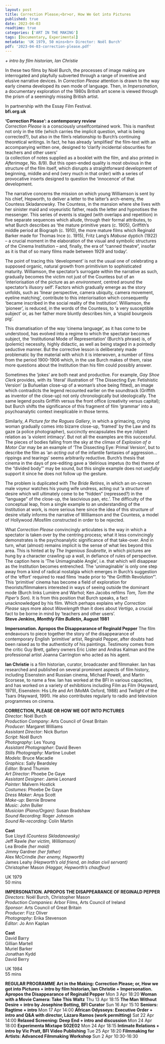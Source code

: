 ```yaml
---
layout: post
title: Correction Please;<br>or, How We Got into Pictures
published: true
date: 2023-04-03
readtime: true
categories: ['ART IN THE MAKING']
tags: [Documentary, Experimental]
metadata: 'UK 1979, 50 mins<br> Director: Noël Burch'
pdf: '2023-04-03-correction-please.pdf'
---
```


_+ intro by film historian, Ian Christie_

In these two films by Noël Burch, the processes of image making are interrogated and playfully subverted through a range of inventive and elusive narrative devices. In _Correction Please_ attention is drawn to the way early cinema developed its own mode of language. Then, in _Impersonation_, a documentary exploration of the 1980s British art scene is viewed through the prism of a seemingly missing British artist.

In partnership with the Essay Film Festival.  
**bfi.org.uk**  

**‘Correction Please’: a contemporary review**  
_Correction Please_ is a consciously unselfcontained work. This is manifest not only in the title (which carries the implicit question, what is being corrected?), but also in the film’s relationship to Burch’s continuing theoretical writings. In fact, he has already ‘amplified’ the film-text with an accompanying written one, designed to ‘clarify incidental obscurities for teachers and other users’  
(a collection of notes supplied as a booklet with the film, and also printed in _Afterimage_, No. 8/9). But this open-ended quality is most obvious in the structure of the film itself, which disrupts a straightforward development of beginning, middle and end (very much in that order) with a series of provocative inserts designed to question the ‘innocence’ of that development.

The narrative concerns the mission on which young Williamson is sent by his chief, Hepworth, to deliver a letter to the latter’s arch-enemy, the Countess Skladanowsky. The Countess, in the mansion where she lives with her sinister maid and voyeuristic father, reads the letter and hypnotises the messenger. This series of events is staged (with overlaps and repetition) in five separate sequences which allude, through their formal attributes, to what Burch describes as ‘the mature primitive years (c. 1905), Griffith’s middle period at Biograph (c. 1910), the more mature films which Reginald Barker made for Thomas Ince (c. 1915), Fritz Lang’s _Mabuse_ dyptich (1922) – a crucial moment in the elaboration of the visual and symbolic structures of the Cinema Institution – and, finally, the era of “canned theatre”, insofar as it is that of so many films made between 1929 and today’.

The point of tracing this ‘development’ is not the usual one of celebrating a supposed organic, natural growth from primitivism to sophisticated maturity. Williamson, the spectator’s surrogate within the narrative as such, gradually becomes the victim not just of the Countess but of an ‘interiorisation of the picture as an _environment_, centred around the spectator’s illusory self’. Factors which gradually emerge as the story unfolds, such as ‘linear perspective, camera ubiquity, camera movement, eyeline matching’, contribute to this interiorisation which consequently ‘became inscribed in the social reality of the Institution’. Williamson, the ‘pioneer’, is reduced, in the words of the Countess, to ‘a very susceptible subject’ or, as her father more bluntly describes him, a ‘stupid bourgeois pig’.

This dramatisation of the way ‘cinema language’, as it has come to be understood, has evolved into a regime to which the spectator becomes subject, the ‘Institutional Mode of Representation’ (Burch’s phrase) is, of (polemic) necessity, highly didactic, as well as being staged in a pointedly seductive manner. But the corrective lesson is deliberately made problematic by the material with which it is interwoven, a number of films from the period 1900-1906 which, in the use Burch makes of them, raise more questions about the Institution than his film could possibly answer.

Sometimes the ‘jokes’ are both neat and productive. For example, _Gay Shoe Clerk_ provides, with its ‘literal’ illustration of ‘The Dissecting Eye: Fetishistic Version’ (a Buñuelian close-up of a woman’s shoe being fitted), an image which contradicts the legend recounted earlier on the soundtrack (Griffith as inventor of the close-up) not only chronologically but ideologically. The same legend posits Griffith versus the front office (creativity versus capital); but Burch shifts the significance of this fragment of film ‘grammar’ into a psychoanalytic context inexplicable in those terms.

Similarly, _A Picture for the Rogues Gallery_, in which a grimacing, crying woman gradually comes into bizarre close-up, ‘framed’ by the Law and its gaze (a police photographer), succinctly encapsulates the eye /object relation as ‘a violent intimacy’. But not all the examples are this successful. The pieces of bodies falling from the sky at the climax of _Explosion of a Motor Car_ may be an example of ‘The Dissecting Eye: Primal Version’, but to describe the film as ‘an _acting out_ of the infantile fantasies of aggression... rippings and tearings’ seems arbitrarily reductive. Burch’s thesis that cinema in the days of pre-editing gave a ‘delirious impetus (to the) theme of the “divided body”’ may be sound, but this single example does not _usefully_ support it since he does not follow up the gesture.

The problem is duplicated with _The Bride Retires_, in which an on-screen male voyeur watches his young wife undress, acting out ‘a structure of desire which will ultimately come to be “hidden” (repressed?) in the “language” of the close-up, the lascivious pan, etc.’. The difficulty of the conceptual leap, from a single example to an understanding of the Institution at work, is more serious here since the idea of this structure of desire vitally informs the narrative of Williamson and the Countess, a model of Hollywood /Mosfilm constructed in order to be rejected.

What _Correction Please_ convincingly articulates is the way in which a spectator is taken over by the centring process; what it less convincingly demonstrates is the psychoanalytic significance of that take-over. And in turn, what (almost) remains implicit is the sense of what lies beyond this area. This is hinted at by _The Ingenious Soubrette_, in which pictures are hung by a character crawling up a wall, in defiance of rules of perspective. The caption here is ‘The Unimaginable Angle’, i.e. that which will disappear as the Institution becomes entrenched. The ‘unimaginable’ is only one step away from a kind of radical nostalgia which emerges in Burch’s suggestion of the ‘effort’ required to read films ‘made prior to “the Griffith Revolution”’. This ‘primitive’ cinema has become a field of exploration for theorists/filmmakers interested in ways of seeing outside the dominant mode (Burch links Lumière and Warhol; Ken Jacobs refilms _Tom, Tom the Piper’s Son_). It is from this position that Burch speaks, a fact unacknowledged by his film. Which perhaps explains why _Correction Please_ says more about _Wavelength_ than it does about _Vertigo_, a crucial fact to be borne in mind by ‘teachers and other users’.  
**Steve Jenkins, _Monthly Film Bulletin_, August 1981**  

**Impersonation. Apropos the Disappearance of Reginald Pepper**
The film endeavours to piece together the story of the disappearance of contemporary English ‘primitive’ artist, Reginald Pepper, after doubts had been raised as to the authenticity of his paintings. Testimony comes from the critic Guy Brett, gallery owners Eric Lister and Andras Kalman and the professional artist Joanna Carrington who acted as his agent.

**Ian Christie** is a film historian, curator, broadcaster and filmmaker. Ian has researched and published on several prominent aspects of film history, including Eisenstein and Russian cinema, Michael Powell, and Martin Scorsese, to name a few. Ian has worked at the BFI in various capacities, and has worked on a variety of exhibitions including Film as Film (Hayward, 1979), Eisenstein: His Life and Art (MoMA Oxford, 1988) and Twilight of the Tsars (Hayward, 1991). He also contributes regularly to radio and television programmes on cinema.  

**CORRECTION, PLEASE OR HOW WE GOT INTO PICTURES**  
_Director_: Noël Burch  
_Production Company_: Arts Council of Great Britain  
_Producer_: Margaret Williams  
_Assistant Director_: Nick Burton  
_Script_: Noël Burch  
_Photography_: Les Young  
_Assistant Photographer_: David Beven  
_Stills Photography_: Martine Loubet  
_Models_: Bruce Macadie  
_Graphics_: Sally Beardsley  
_Editor_: Brand Thumim  
_Art Director_: Phoebe De Gaye  
_Assistant Designer_: Jamie Leonard  
_Painter_: Malvern Hostick  
_Costumes_: Phoebe De Gaye  
_Dress Maker_: Anya Scott  
_Make-up_: Bernie Browne  
_Music_: John Buller  
_Musician (Piano/Organ)_: Susan Bradshaw  
_Sound Recording_: Roger Johnson  
_Sound Re-recording_: Colin Martin  

**Cast**  
Sue Lloyd _(Countess Skladanowsky)_  
Jeff Rawle _(her victim, Williamson)_  
Lea Brodie _(her maid)_  
Jimmy Gardner _(her father)_  
Alex McCrindle _(her enemy, Hepworth)_  
James Leahy _(Hepworth’s old friend, an Indian civil servant)_  
Christopher Mason _(Haggar, Hepworth’s chauffeur)_  

UK 1979  
50 mins  

**IMPERSONATION. APROPOS THE DISAPPEARANCE OF REGINALD PEPPER**  
_Directors_: Noël Burch, Christopher Mason  
_Production Companies_: Arbor Films, Arts Council of Ireland  
_Sponsor_: Arts Council of Great Britain  
_Producer_: Fizz Oliver  
_Photography_: Erika Stevenson  
_Editor_: Jo Ann Kaplan  

**Cast**  
David Barry  
Gillian Martell  
Muriel Barker  
Jonathan Kydd  
David Berry  

UK 1984  
55 mins  

**REGULAR PROGRAMME**
**Art in the Making: Correction Please; or, How we got into Pictures + intro by film historian, Ian Christie + Impersonation. Apropos the Disappearance of Reginald Pepper**
Mon 3 Apr 18:20
**Woman with a Movie Camera: Take This Waltz**
Thu 13 Apr 18:15
**The Man Without Desire + intro by Josephine Botting, BFI Curator**
Sun 16 Apr 15:10
**Seniors: Ragtime + intro**
Mon 17 Apr 14:00
**African Odysseys: Executive Order + intro and Q&A with director, Lázaro Ramos (work permitting)**
Sat 22 Apr 14:00
**Relaxed Screening: Deep End + intro and discussion**
Mon 24 Apr 18:00
**Experimenta Mixtape S02E02**
Mon 24 Apr 18:15
**Intimate Relations + intro by Vic Pratt, BFI Video Publishing**
Tue 25 Apr 18:20
**Filmmaking for Artists: Advanced Filmmaking Workshop**
Sun 2 Apr 10:30-16:30
<!--stackedit_data:
eyJoaXN0b3J5IjpbLTkzMTU3MjMyMV19
-->